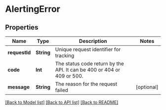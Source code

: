 # AlertingError

## Properties
Name | Type | Description | Notes
------------ | ------------- | ------------- | -------------
**requestId** | **String** | Unique request identifier for tracking | 
**code** | **Int** | The status code return by the API. It can be 400 or 404 or 409 or 500. | 
**message** | **String** | The reason for the request failed | [optional] 

[[Back to Model list]](../README.md#documentation-for-models) [[Back to API list]](../README.md#documentation-for-api-endpoints) [[Back to README]](../README.md)


